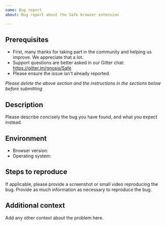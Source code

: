 ```yaml
---
name: Bug report
about: Bug report about the Safe browser extension

---
```


## Prerequisites

- First, many thanks for taking part in the community and helping us improve. We appreciate that a lot.
- Support questions are better asked in our Gitter chat: https://gitter.im/gnosis/Safe
- Please ensure the issue isn't already reported.

*Please delete the above section and the instructions in the sections below before submitting*

## Description

Please describe concisely the bug you have found, and what you expect instead.

## Environment

- Browser version: 
- Operating system:

## Steps to reproduce

If applicable, please provide a screenshot or small video reproducing the bug.
Provide as much information as necessary to reproduce the bug.

## Additional context

Add any other context about the problem here.
